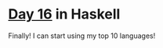 # [Day 16](http://adventofcode.com/2016/day/16) in Haskell

Finally! I can start using my top 10 languages!
